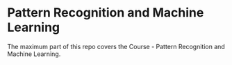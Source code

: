 # Pattern Recognition and Machine Learning

The maximum part of this repo covers the Course - Pattern Recognition and Machine Learning.
